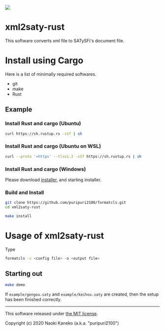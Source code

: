 ![](https://github.com/puripuri2100/formatcls/workflows/Rust/badge.svg)


# xml2saty-rust

This software converts xml file to SATySFi's document file.


# Install using Cargo

Here is a list of minimally required softwares.

* git
* make
* Rust


## Example

### Install Rust and cargo (Ubuntu)

```sh
curl https://sh.rustup.rs -sSf | sh
```

### Install Rust and cargo (Ubuntu on WSL)

```sh
curl --proto '=https' --tlsv1.2 -sSf https://sh.rustup.rs | sh
```

### Install Rust and cargo (Windows)

Please download [installer](https://www.rust-lang.org/tools/install), and starting installer.

### Build and Install

```sh
git clone https://github.com/puripuri2100/formatcls.git
cd xml2saty-rust

make install
```


# Usage of xml2saty-rust

Type

```sh
formatcls -c <config file> -o <output file>
```

## Starting out

```sh
make demo
```

If `example/gengou.saty` and `example/keihou.saty` are created, then the setup has been finished correctly.

---

This software released under [the MIT license](https://github.com/puripuri2100/formatcls/blob/master/LICENSE).

Copyright (c) 2020 Naoki Kaneko (a.k.a. "puripuri2100")